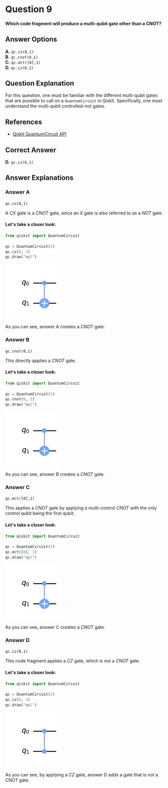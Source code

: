 # Question 9

#### Which code fragment will produce a multi-qubit gate other than a CNOT?

## Answer Options

**A.** `qc.cx(0,1)`  
**B.** `qc.cnot(0,1)`  
**C.** `qc.mct([0],1)`  
**D.** `qc.cz(0,1)`

## Question Explanation

For this question, one must be familiar with the different multi-qubit gates that are possible to call on a `QuantumCircuit` in Qiskit.
Specifically, one must understand the multi-qubit controlled-not gates.

## References

* [Qiskit QuantumCircuit API](https://qiskit.org/documentation/stubs/qiskit.circuit.QuantumCircuit.html?highlight=quantumcircuit#qiskit.circuit.QuantumCircuit)   

## Correct Answer

**D.** `qc.cz(0,1)`

## Answer Explanations

### Answer A

`qc.cx(0,1)`

A $CX$ gate is a $CNOT$ gate, since an $X$ gate is also referred to as a $NOT$ gate.

#### Let's take a closer look:


```python
from qiskit import QuantumCircuit

qc = QuantumCircuit(2)
qc.cx(0, 1)
qc.draw("mpl")
```




    
![png](Question-09_files/Question-09_11_0.png)
    



As you can see, answer A creates a $CNOT$ gate.

### Answer B

`qc.cnot(0,1)`

This directly applies a $CNOT$ gate.

#### Let's take a closer look:


```python
from qiskit import QuantumCircuit

qc = QuantumCircuit(2)
qc.cnot(0, 1)
qc.draw("mpl")
```




    
![png](Question-09_files/Question-09_15_0.png)
    



As you can see, answer B creates a $CNOT$ gate.

### Answer C

`qc.mct([0],1)`

This applies a $CNOT$ gate by applying a multi-control $CNOT$ with the only control qubit being the first qubit.

#### Let's take a closer look:


```python
from qiskit import QuantumCircuit

qc = QuantumCircuit(2)
qc.mct([0], 1)
qc.draw("mpl")
```




    
![png](Question-09_files/Question-09_19_0.png)
    



As you can see, answer C creates a $CNOT$ gate.

### Answer D

`qc.cz(0,1)`

This code fragment applies a $CZ$ gate, which is not a $CNOT$ gate.

#### Let's take a closer look:


```python
from qiskit import QuantumCircuit

qc = QuantumCircuit(2)
qc.cz(0, 1)
qc.draw("mpl")
```




    
![png](Question-09_files/Question-09_23_0.png)
    



As you can see, by applying a $CZ$ gate, answer D adds a gate that is not a $CNOT$ gate.
